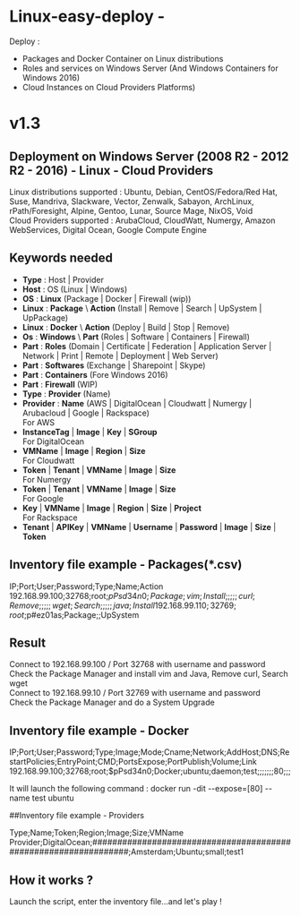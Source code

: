 # Linux-easy-deploy - 

Deploy : 

- Packages and Docker Container on Linux distributions
- Roles and services on Windows Server (And Windows Containers for Windows 2016)
- Cloud Instances on Cloud Providers Platforms) 

# v1.3

## Deployment on Windows Server (2008 R2 - 2012 R2 - 2016) - Linux - Cloud Providers  
Linux distributions supported : Ubuntu, Debian, CentOS/Fedora/Red Hat, Suse, Mandriva, Slackware, Vector, Zenwalk, Sabayon, ArchLinux, rPath/Foresight, Alpine, Gentoo, Lunar, Source Mage, NixOS, Void  
Cloud Providers supported : ArubaCloud, CloudWatt, Numergy, Amazon WebServices, Digital Ocean, Google Compute Engine  

## Keywords needed
- **Type** : Host | Provider  
- **Host** : OS (Linux | Windows)    
- **OS** : **Linux** (Package | Docker | Firewall (wip))     
- **Linux** : **Package** \ **Action** (Install | Remove | Search | UpSystem | UpPackage)  
- **Linux** : **Docker** \ **Action** (Deploy | Build | Stop | Remove)
- **Os** : **Windows** \ **Part** (Roles | Software | Containers | Firewall)    
- **Part** : **Roles** (Domain | Certificate | Federation | Application Server | Network | Print | Remote | Deployment | Web Server)      
- **Part** : **Softwares** (Exchange | Sharepoint | Skype)  
- **Part** : **Containers** (Fore Windows 2016)  
- **Part** : **Firewall** (WIP)  
- **Type** : **Provider** (Name)  
- **Provider** : **Name** (AWS | DigitalOcean | Cloudwatt | Numergy | Arubacloud | Google | Rackspace)  
For AWS  
- **InstanceTag** | **Image** | **Key** | **SGroup**  
For DigitalOcean  
- **VMName** | **Image** | **Region** | **Size**  
For Cloudwatt  
- **Token** | **Tenant** | **VMName** | **Image** | **Size**  
For Numergy  
- **Token** | **Tenant** | **VMName** | **Image** | **Size**  
For Google  
- **Key** | **VMName** | **Image** | **Region** | **Size** | **Project**  
For Rackspace  
- **Tenant** | **APIKey** | **VMName** | **Username** | **Password** | **Image** | **Size** | **Token** 

## Inventory file example - Packages(*.csv)

  IP;Port;User;Password;Type;Name;Action  
  192.168.99.100;32768;root;$pPsd34n0;Package;vim;Install  
  ;;;;;curl;Remove  
  ;;;;;wget;Search  
  ;;;;;java;Install  
  192.168.99.110;32769;root;$p#ez01as;Package;;UpSystem  

## Result
Connect to 192.168.99.100 / Port 32768 with username and password  
Check the Package Manager and install vim and Java, Remove curl, Search wget  
Connect to 192.168.99.10 / Port 32769 with username and password  
Check the Package Manager and do a System Upgrade  

## Inventory file example - Docker  
  IP;Port;User;Password;Type;Image;Mode;Cname;Network;AddHost;DNS;RestartPolicies;EntryPoint;CMD;PortsExpose;PortPublish;Volume;Link  
  192.168.99.100;32768;root;$pPsd34n0;Docker;ubuntu;daemon;test;;;;;;;80;;;  
  
  It will launch the following command : docker run -dit --expose=[80] --name test ubuntu  

##Inventory file example - Providers
    
Type;Name;Token;Region;Image;Size;VMName
Provider;DigitalOcean;################################################################;Amsterdam;Ubuntu;small;test1

## How it works ?
Launch the script, enter the inventory file...and let's play !
